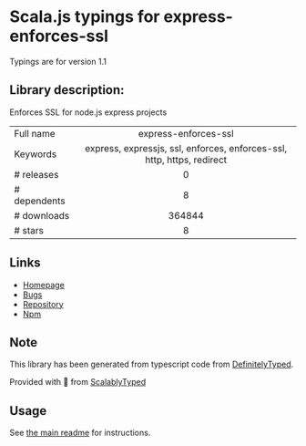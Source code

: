 
# Scala.js typings for express-enforces-ssl

Typings are for version 1.1

## Library description:
Enforces SSL for node.js express projects

|                    |                 |
| ------------------ | :-------------: |
| Full name          | express-enforces-ssl |
| Keywords           | express, expressjs, ssl, enforces, enforces-ssl, http, https, redirect |
| # releases         | 0 |
| # dependents       | 8 |
| # downloads        | 364844 |
| # stars            | 8 |

## Links
- [Homepage](https://github.com/aredo/express-enforces-ssl)
- [Bugs](https://github.com/aredo/express-enforces-ssl/issues)
- [Repository](https://github.com/aredo/express-enforces-ssl)
- [Npm](https://www.npmjs.com/package/express-enforces-ssl)
    


## Note
This library has been generated from typescript code from [DefinitelyTyped](https://definitelytyped.org).

Provided with :purple_heart: from [ScalablyTyped](https://github.com/oyvindberg/ScalablyTyped)

## Usage
See [the main readme](../../readme.md) for instructions.


